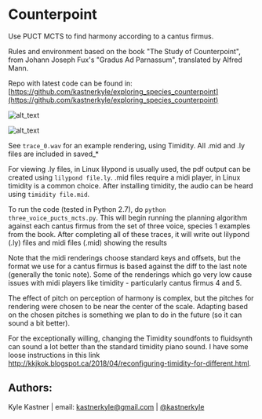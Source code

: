 # Counterpoint
Use PUCT MCTS to find harmony according to a cantus firmus. 

Rules and environment based on the book "The Study of Counterpoint", from Johann Joseph Fux's "Gradus Ad Parnassum", translated by Alfred Mann.

Repo with latest code can be found in:
[https://github.com/kastnerkyle/exploring_species_counterpoint](https://github.com/kastnerkyle/exploring_species_counterpoint)

![alt_text](https://github.com/rllabmcgill/final-project-mcts_for_decision_time_planning/blob/master/counterpoint/trace_0.png)

![alt_text](https://github.com/rllabmcgill/final-project-mcts_for_decision_time_planning/blob/master/counterpoint/trace_8.png)

See `trace_0.wav` for an example rendering, using Timidity. All .mid and .ly files are included in saved_*

For viewing .ly files, in Linux lilypond is usually used, the pdf output can be created using `lilypond file.ly`. .mid files require a midi player, in Linux timidity is a common choice. After installing timidity, the audio can be heard using `timidity file.mid`.

To run the code (tested in Python 2.7), do `python three_voice_pucts_mcts.py`. This will begin running the planning algorithm against each cantus firmus from the set of three voice, species 1 examples from the book. After completing all of these traces, it will write out lilypond (.ly) files and midi files (.mid) showing the results

Note that the midi renderings choose standard keys and offsets, but the format we use for a cantus firmus is based against the diff to the last note (generally the tonic note).
Some of the renderings which go very low cause issues with midi players like timidity - particularly cantus firmus 4 and 5.

The effect of pitch on perception of harmony is complex, but the pitches for rendering were chosen to be near the center of the scale. Adapting based on the chosen pitches is something we plan to do in the future (so it can sound a bit better). 

For the exceptionally willing, changing the Timidity soundfonts to fluidsynth can sound a lot better than the standard timidity piano sound. I have some loose instructions in this link http://kkjkok.blogspot.ca/2018/04/reconfiguring-timidity-for-different.html.


## Authors:
Kyle Kastner | email: kastnerkyle@gmail.com | [@kastnerkyle](http://github.com/kastnerkyle/)

